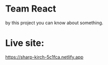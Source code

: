 # Team React
by this project you can know about something.
 # Live site:
 https://sharp-kirch-5c1fca.netlify.app
